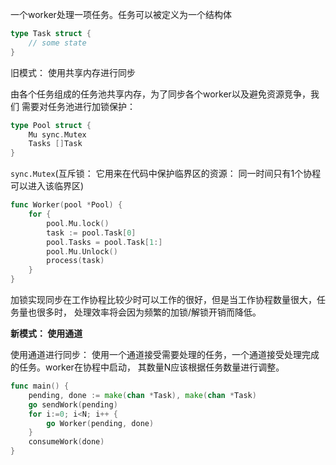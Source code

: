 一个worker处理一项任务。任务可以被定义为一个结构体
```go
type Task struct {
	// some state
}
```

旧模式： 使用共享内存进行同步

由各个任务组成的任务池共享内存，为了同步各个worker以及避免资源竞争，我们
需要对任务池进行加锁保护：

```go
type Pool struct {
	Mu sync.Mutex
	Tasks []Task
}
```

`sync.Mutex`(互斥锁： 它用来在代码中保护临界区的资源： 同一时间只有1个协程可以进入该临界区) 

```go
func Worker(pool *Pool) {
	for {
	    pool.Mu.lock()
		task := pool.Task[0]
		pool.Tasks = pool.Task[1:]
		pool.Mu.Unlock()
		process(task)
    }
}
```

加锁实现同步在工作协程比较少时可以工作的很好，但是当工作协程数量很大，任务量也很多时，
处理效率将会因为频繁的加锁/解锁开销而降低。


**新模式： 使用通道**

使用通道进行同步： 使用一个通道接受需要处理的任务，一个通道接受处理完成的任务。worker在协程中启动，
其数量N应该根据任务数量进行调整。

```go
func main() {
    pending, done := make(chan *Task), make(chan *Task)
	go sendWork(pending)
	for i:=0; i<N; i++ {
	    go Worker(pending, done)	
    }
	consumeWork(done)
}
```






















